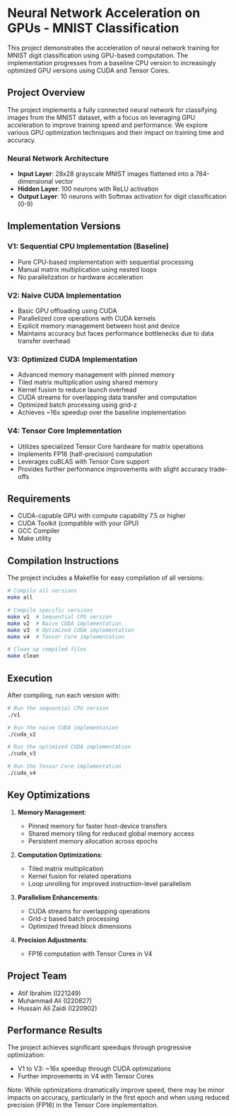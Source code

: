# Neural Network Acceleration on GPUs - MNIST Classification

This project demonstrates the acceleration of neural network training for MNIST digit classification using GPU-based computation. The implementation progresses from a baseline CPU version to increasingly optimized GPU versions using CUDA and Tensor Cores.

## Project Overview

The project implements a fully connected neural network for classifying images from the MNIST dataset, with a focus on leveraging GPU acceleration to improve training speed and performance. We explore various GPU optimization techniques and their impact on training time and accuracy.

### Neural Network Architecture
- **Input Layer**: 28x28 grayscale MNIST images flattened into a 784-dimensional vector
- **Hidden Layer**: 100 neurons with ReLU activation
- **Output Layer**: 10 neurons with Softmax activation for digit classification (0-9)

## Implementation Versions

### V1: Sequential CPU Implementation (Baseline)
- Pure CPU-based implementation with sequential processing
- Manual matrix multiplication using nested loops
- No parallelization or hardware acceleration

### V2: Naive CUDA Implementation
- Basic GPU offloading using CUDA
- Parallelized core operations with CUDA kernels
- Explicit memory management between host and device
- Maintains accuracy but faces performance bottlenecks due to data transfer overhead

### V3: Optimized CUDA Implementation
- Advanced memory management with pinned memory
- Tiled matrix multiplication using shared memory
- Kernel fusion to reduce launch overhead
- CUDA streams for overlapping data transfer and computation
- Optimized batch processing using grid-z
- Achieves ~16x speedup over the baseline implementation

### V4: Tensor Core Implementation
- Utilizes specialized Tensor Core hardware for matrix operations
- Implements FP16 (half-precision) computation
- Leverages cuBLAS with Tensor Core support
- Provides further performance improvements with slight accuracy trade-offs

## Requirements

- CUDA-capable GPU with compute capability 7.5 or higher
- CUDA Toolkit (compatible with your GPU)
- GCC Compiler
- Make utility

## Compilation Instructions

The project includes a Makefile for easy compilation of all versions:

```bash
# Compile all versions
make all

# Compile specific versions
make v1  # Sequential CPU version
make v2  # Naive CUDA implementation
make v3  # Optimized CUDA implementation
make v4  # Tensor Core implementation

# Clean up compiled files
make clean
```

## Execution

After compiling, run each version with:

```bash
# Run the sequential CPU version
./v1

# Run the naive CUDA implementation
./cuda_v2

# Run the optimized CUDA implementation
./cuda_v3

# Run the Tensor Core implementation
./cuda_v4
```

## Key Optimizations

1. **Memory Management**:
   - Pinned memory for faster host-device transfers
   - Shared memory tiling for reduced global memory access
   - Persistent memory allocation across epochs

2. **Computation Optimizations**:
   - Tiled matrix multiplication
   - Kernel fusion for related operations
   - Loop unrolling for improved instruction-level parallelism

3. **Parallelism Enhancements**:
   - CUDA streams for overlapping operations
   - Grid-z based batch processing
   - Optimized thread block dimensions

4. **Precision Adjustments**:
   - FP16 computation with Tensor Cores in V4

## Project Team
- Atif Ibrahim (I221249)
- Muhammad Ali (I220827)
- Hussain Ali Zaidi (I220902)

## Performance Results

The project achieves significant speedups through progressive optimization:
- V1 to V3: ~16x speedup through CUDA optimizations
- Further improvements in V4 with Tensor Cores

Note: While optimizations dramatically improve speed, there may be minor impacts on accuracy, particularly in the first epoch and when using reduced precision (FP16) in the Tensor Core implementation.

